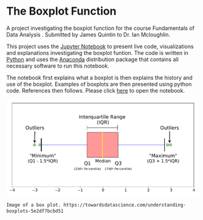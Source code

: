 # The Boxplot Function
A project investigating the boxplot function for the course Fundamentals of Data Analysis . Submitted by James Quintin to Dr. Ian Mcloughlin.

This project uses the [Jupyter Notebook](https://jupyter.org/) to present live code, visualizations and explanations investigating the boxplot funtion. The code is written in  [Python](https://www.python.org/) and uses the [Anaconda](https://www.anaconda.com/download/) distribution package that contains all necessary software to run this notebook.  

The notebook first explains what a boxplot is then explains the history and use of the boxplot. Examples of boxplots are then presented using python code. References then follows. Please click [here](https://github.com/NurseQ/The-Boxplot-Function/blob/master/The%20Boxplot%20Function.ipynb) to open the notebook.




![boxplot](https://raw.githubusercontent.com/NurseQ/The-Boxplot-Function/master/img/boxplot.png)

    Image of a box plot. https://towardsdatascience.com/understanding-boxplots-5e2df7bcbd51





